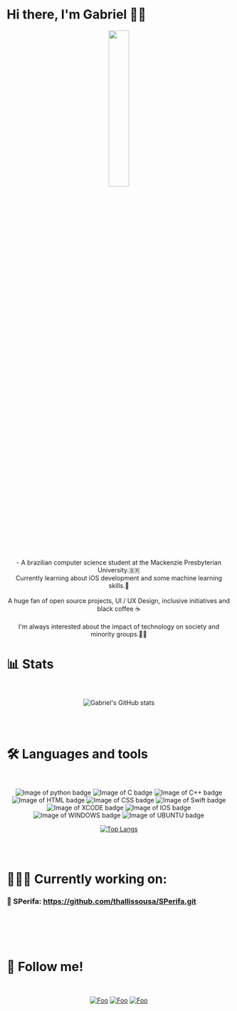 # Hi there, I'm Gabriel 👋🏾

<p align="center">
<img src="https://media.giphy.com/media/MeJgB3yMMwIaHmKD4z/giphy.gif" width="30%">
<br><br>
- A brazilian computer science student at the Mackenzie Presbyterian University.🇧🇷 <br>
Currently learning about iOS development and some machine learning skills.🤖<br><br>
A huge fan of open source projects, UI / UX Design, inclusive initiatives and black coffee ☕️ <br><br>
I'm always interested about the impact of technology on society and minority groups.✊🏾
</p>


# 📊 Stats

<br>
<div align="center">
 
![Gabriel's GitHub stats](https://github-readme-stats.vercel.app/api?username=batistagc&show_icons=true&theme=radical)
 
</div>
<br><br>

# 🛠 Languages and tools 
 <br> 
 <div align="center">
 
  ![Image of python badge](https://img.shields.io/badge/Python-3776AB?style=for-the-badge&logo=python&logoColor=white)
  ![Image of C badge](https://img.shields.io/badge/C-00599C?style=for-the-badge&logo=c&logoColor=white)
  ![Image of C++ badge](https://img.shields.io/badge/C%2B%2B-00599C?style=for-the-badge&logo=c%2B%2B&logoColor=white)
  ![Image of HTML badge](https://img.shields.io/badge/HTML5-E34F26?style=for-the-badge&logo=html5&logoColor=white)
  ![Image of CSS badge](https://img.shields.io/badge/CSS3-1572B6?style=for-the-badge&logo=css3&logoColor=white)
  ![Image of Swift badge](https://img.shields.io/badge/Swift-FA7343?style=for-the-badge&logo=swift&logoColor=white)
  ![Image of XCODE badge](https://img.shields.io/badge/Xcode-007ACC?style=flat-square&logo=Xcode&logoColor=white)
  ![Image of IOS badge](https://img.shields.io/badge/iOS-000000?style=for-the-badge&logo=ios&logoColor=white)
  ![Image of WINDOWS badge](https://img.shields.io/badge/Windows-0078D6?style=for-the-badge&logo=windows&logoColor=white)
  ![Image of UBUNTU badge](https://img.shields.io/badge/Ubuntu-E95420?style=for-the-badge&logo=ubuntu&logoColor=white)
 
  
  [![Top Langs](https://github-readme-stats.vercel.app/api/top-langs/?username=batistagc&layout=compact)](https://github.com/batistagc/github-readme-stats)
 
</div>
<br><br>

# 👨🏾‍💻 Currently working on:
   
  ### 🔗 SPerifa: https://github.com/thallissousa/SPerifa.git
  
  <br>
  
<br><br>

# 👥 Follow me!
<br>

<div align="center">

[![Foo](https://img.shields.io/badge/LinkedIn-0077B5?style=for-the-badge&logo=linkedin&logoColor=white)](https://www.linkedin.com/in/gabriel-batista-cristiano-835668178/)
[![Foo](https://img.shields.io/badge/Instagram-E4405F?style=for-the-badge&logo=instagram&logoColor=white)](https://www.instagram.com/batistagc/)
[![Foo](https://img.shields.io/badge/Facebook-1877F2?style=for-the-badge&logo=facebook&logoColor=white)](https://www.facebook.com/gabriel.batista.524934/)

 </div>
<!--
**batistagc/batistagc** is a ✨ _special_ ✨ repository because its `README.md` (this file) appears on your GitHub profile.

Here are some ideas to get you started:

- 🔭 I’m currently working on ...
- 🌱 I’m currently learning ...
- 👯 I’m looking to collaborate on ...
- 🤔 I’m looking for help with ...
- 💬 Ask me about ...
- 📫 How to reach me: ...
- 😄 Pronouns: ...
- ⚡ Fun fact: ...
-->
